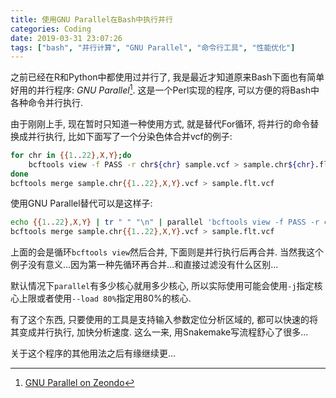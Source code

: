 ```yaml
---
title: 使用GNU Parallel在Bash中执行并行
categories: Coding
date: 2019-03-31 23:07:26
tags: ["bash", "并行计算", "GNU Parallel", "命令行工具", "性能优化"]
---
```


之前已经在R和Python中都使用过并行了, 我是最近才知道原来Bash下面也有简单好用的并行程序: *GNU Parallel*[^1]. 这是一个Perl实现的程序, 可以方便的将Bash中各种命令并行执行.

<!-- 摘要部分 -->
<!-- more -->

[^1]: [GNU Parallel on Zeondo](https://doi.org/10.5281/zenodo.1146014)

由于刚刚上手, 现在暂时只知道一种使用方式, 就是替代For循环, 将并行的命令替换成并行执行, 比如下面写了一个分染色体合并vcf的例子:

```bash
for chr in {{1..22},X,Y};do
    bcftools view -f PASS -r chr${chr} sample.vcf > sample.chr${chr}.flt.vcf
done
bcftools merge sample.chr{{1..22},X,Y}.vcf > sample.flt.vcf
```

使用GNU Parallel替代可以是这样子:

```bash
echo {{1..22},X,Y} | tr " " "\n" | parallel 'bcftools view -f PASS -r chr{} sample.vcf > sample.chr{}.flt.vcf'
bcftools merge sample.chr{{1..22},X,Y}.vcf > sample.flt.vcf
```

上面的会是循环`bcftools view`然后合并, 下面则是并行执行后再合并. 当然我这个例子没有意义...因为第一种先循环再合并...和直接过滤没有什么区别...

默认情况下`parallel`有多少核心就用多少核心, 所以实际使用可能会使用`-j`指定核心上限或者使用`--load 80%`指定用80%的核心.

有了这个东西, 只要使用的工具是支持输入参数定位分析区域的, 都可以快速的将其变成并行执行, 加快分析速度. 这么一来, 用Snakemake写流程舒心了很多...

关于这个程序的其他用法之后有缘继续更...
